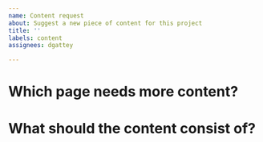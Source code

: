 ```yaml
---
name: Content request
about: Suggest a new piece of content for this project
title: ''
labels: content
assignees: dgattey

---
```


# Which page needs more content? 
<!-- A clear and concise description of where the content addition should live. -->

# What should the content consist of?
<!-- A clear and concise description of what you want to add. -->
